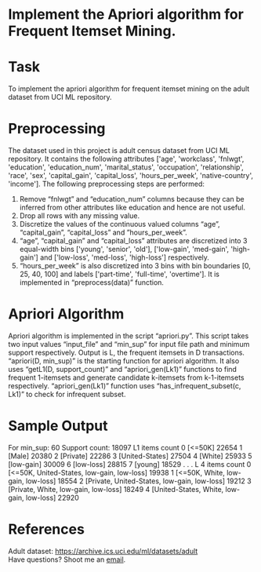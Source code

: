 # Implement the Apriori algorithm for Frequent Itemset Mining.

Task
=============================================================================================================
To implement the apriori algorithm for frequent itemset mining on the adult dataset from UCI ML repository.


Preprocessing
=============================================================================================================
The dataset used in this project is adult census dataset from UCI ML repository. It contains the following attributes ['age', 'workclass', 'fnlwgt', 'education', 'education_num', 'marital_status', 'occupation', 'relationship', 'race', 'sex', 'capital_gain', 'capital_loss', 'hours_per_week', 'native-country', 'income']. The following preprocessing steps are performed:
1.	Remove “fnlwgt” and “education_num” columns because they can be inferred from other attributes like education and hence are not useful.
2.	Drop all rows with any missing value.
3.	Discretize the values of the continuous valued columns “age”, “capital_gain”, “capital_loss” and ”hours_per_week”.
4.	“age”, “capital_gain” and “capital_loss” attributes are discretized into 3 equal-width bins ['young', 'senior', 'old'], ['low-gain', 'med-gain', 'high-gain'] and ['low-loss', 'med-loss', 'high-loss'] respectively.
5.	“hours_per_week” is also discretized into 3 bins with bin boundaries [0, 25, 40, 100] and labels ['part-time', 'full-time', 'overtime'].
It is implemented in “preprocess(data)” function.


Apriori Algorithm
=============================================================================================================
Apriori algorithm is implemented in the script “apriori.py”.
This script takes two input values “input_file” and “min_sup” for input file path and minimum support respectively. Output is L, the frequent itemsets in D transactions.
“apriori(D, min_sup)” is the starting function for apriori algorithm. It also uses “getL1(D, support_count)” and “apriori_gen(Lk1)” functions to find frequent 1-itemsets and generate candidate k-itemsets from k-1-itemsets respectively. “apriori_gen(Lk1)” function uses “has_infrequent_subset(c, Lk1)” to check for infrequent subset.


Sample Output
=============================================================================================================
For min_sup: 60
Support count: 18097
L1              items  count
0          [<=50K]  22654
1           [Male]  20380
2        [Private]  22286
3  [United-States]  27504
4          [White]  25933
5       [low-gain]  30009
6       [low-loss]  28815
7          [young]  18529
.
.
.
L 4                                           items  count
0    [<=50K, United-States, low-gain, low-loss]  19938
1            [<=50K, White, low-gain, low-loss]  18554
2  [Private, United-States, low-gain, low-loss]  19212
3          [Private, White, low-gain, low-loss]  18249
4    [United-States, White, low-gain, low-loss]  22920


References
=============================================================================================================
Adult dataset: https://archive.ics.uci.edu/ml/datasets/adult <br />
Have questions? Shoot me an [email](https://sites.google.com/view/deepakpandita/contact).
